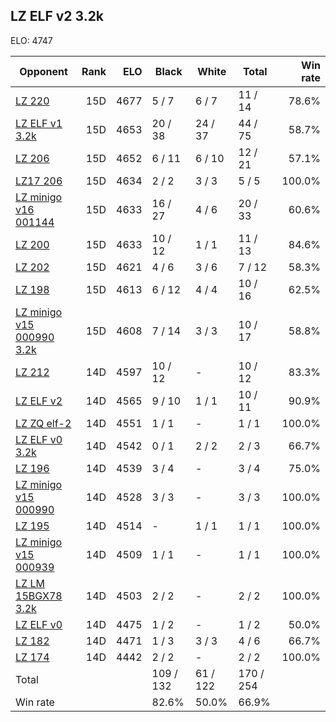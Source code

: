## LZ ELF v2 3.2k ##

ELO: 4747

Opponent | Rank | ELO | Black | White | Total | Win rate
---------|-----:|----:|-------|-------|-------|-------:
[LZ 220](LZ%20220.md) | 15D | 4677 | 5 / 7 | 6 / 7 | 11 / 14 | 78.6%
[LZ ELF v1 3.2k](LZ%20ELF%20v1%203.2k.md) | 15D | 4653 | 20 / 38 | 24 / 37 | 44 / 75 | 58.7%
[LZ 206](LZ%20206.md) | 15D | 4652 | 6 / 11 | 6 / 10 | 12 / 21 | 57.1%
[LZ17 206](LZ17%20206.md) | 15D | 4634 | 2 / 2 | 3 / 3 | 5 / 5 | 100.0%
[LZ minigo v16 001144](LZ%20minigo%20v16%20001144.md) | 15D | 4633 | 16 / 27 | 4 / 6 | 20 / 33 | 60.6%
[LZ 200](LZ%20200.md) | 15D | 4633 | 10 / 12 | 1 / 1 | 11 / 13 | 84.6%
[LZ 202](LZ%20202.md) | 15D | 4621 | 4 / 6 | 3 / 6 | 7 / 12 | 58.3%
[LZ 198](LZ%20198.md) | 15D | 4613 | 6 / 12 | 4 / 4 | 10 / 16 | 62.5%
[LZ minigo v15 000990 3.2k](LZ%20minigo%20v15%20000990%203.2k.md) | 15D | 4608 | 7 / 14 | 3 / 3 | 10 / 17 | 58.8%
[LZ 212](LZ%20212.md) | 14D | 4597 | 10 / 12 | - | 10 / 12 | 83.3%
[LZ ELF v2](LZ%20ELF%20v2.md) | 14D | 4565 | 9 / 10 | 1 / 1 | 10 / 11 | 90.9%
[LZ ZQ elf-2](LZ%20ZQ%20elf-2.md) | 14D | 4551 | 1 / 1 | - | 1 / 1 | 100.0%
[LZ ELF v0 3.2k](LZ%20ELF%20v0%203.2k.md) | 14D | 4542 | 0 / 1 | 2 / 2 | 2 / 3 | 66.7%
[LZ 196](LZ%20196.md) | 14D | 4539 | 3 / 4 | - | 3 / 4 | 75.0%
[LZ minigo v15 000990](LZ%20minigo%20v15%20000990.md) | 14D | 4528 | 3 / 3 | - | 3 / 3 | 100.0%
[LZ 195](LZ%20195.md) | 14D | 4514 | - | 1 / 1 | 1 / 1 | 100.0%
[LZ minigo v15 000939](LZ%20minigo%20v15%20000939.md) | 14D | 4509 | 1 / 1 | - | 1 / 1 | 100.0%
[LZ LM 15BGX78 3.2k](LZ%20LM%2015BGX78%203.2k.md) | 14D | 4503 | 2 / 2 | - | 2 / 2 | 100.0%
[LZ ELF v0](LZ%20ELF%20v0.md) | 14D | 4475 | 1 / 2 | - | 1 / 2 | 50.0%
[LZ 182](LZ%20182.md) | 14D | 4471 | 1 / 3 | 3 / 3 | 4 / 6 | 66.7%
[LZ 174](LZ%20174.md) | 14D | 4442 | 2 / 2 | - | 2 / 2 | 100.0%
Total | | | 109 / 132 | 61 / 122 | 170 / 254 | 
Win rate| | | 82.6% | 50.0% | 66.9% | 
